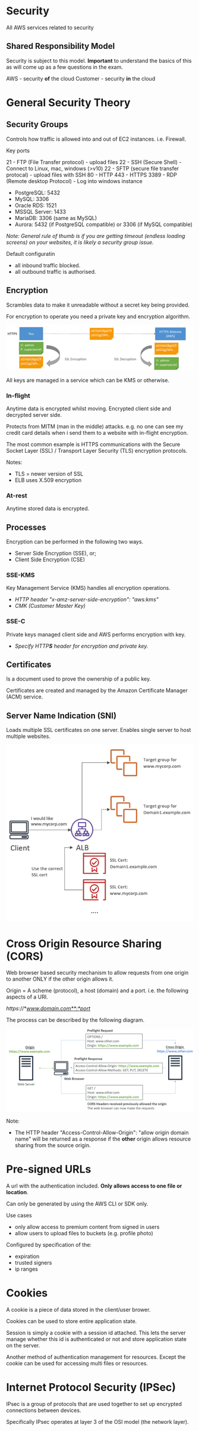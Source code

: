 # Security

All AWS services related to security

## Shared Responsibility Model

Security is subject to this model. **Important** to understand the basics of this as will come up as a few questions in the exam.

AWS         - security **of** the cloud
Customer    - security **in** the cloud

# General Security Theory

## Security Groups

Controls how traffic is allowed into and out of EC2 instances. i.e. Firewall.

Key ports

21 - FTP (File Transfer protocol) - upload files
22 - SSH (Secure Shell) - Connect to Linux, mac, windows (>v10)
22 - SFTP (secure file transfer protocal) - upload files with SSH
80 - HTTP
443 - HTTPS
3389 - RDP (Remote desktop Protocol) - Log into windows instance

- PostgreSQL: 5432
- MySQL: 3306
- Oracle RDS: 1521
- MSSQL Server: 1433
- MariaDB: 3306 (same as MySQL)
- Aurora: 5432 (if PostgreSQL compatible) or 3306 (if MySQL compatible)

*Note: General rule of thumb is if you are getting timeout (endless loading screens) on your websites, it is likely a security group issue.*

Default configuratin
- all inbound traffic blocked.
- all outbound traffic is authorised.

## Encryption

Scrambles data to make it unreadable without a secret key being provided.

For encryption to operate you need a private key and encryption algorithm.

![](./../../img/encryption.png)

All keys are managed in a service which can be KMS or otherwise.

### In-flight

Anytime data is encrypted whilst moving. Encrypted client side and decrypted server side.

Protects from MITM (man in the middle) attacks. e.g. no one can see my credit card details when i send them to a website with in-flight encryption.

The most common example is HTTPS communications with the Secure Socket Layer (SSL) / Transport Layer Security (TLS) encryption protocols.

Notes: 
- TLS = newer version of SSL
- ELB uses X.509 encryption

### At-rest

Anytime stored data is encrypted.

## Processes

Encryption can be performed in the following two ways.
- Server Side Encryption (SSE), or;
- Client Side Encryption (CSE)

### SSE-KMS

Key Management Service (KMS) handles all encryption operations.

- *HTTP header "x-amz-server-side-encryption": "aws:kms"*
- *CMK (Customer Master Key)*

### SSE-C

Private keys managed client side and AWS performs encryption with key.

- *Specify HTTP**S** header for encryption and private key.*

## Certificates

Is a document used to prove the ownership of a public key.

Certificates are created and managed by the Amazon Certificate Manager (ACM) service.

## Server Name Indication (SNI)

Loads multiple SSL certificates on one server. Enables single server to host multiple websites.

![](./../../img/sni_structure.png)

# Cross Origin Resource Sharing (CORS)

Web browser based security mechanism to allow requests from one origin to another ONLY if the other origin allows it.

Origin = A scheme (protocol), a host (domain) and a port. i.e. the following aspects of a URI.

*https*://**www.domain.com**:*port*

The process can be described by the following diagram.

![](./../../img/cors_process.png)

Note:
- The HTTP header "Access-Control-Allow-Origin": "allow origin domain name" will be returned as a response if the **other** origin allows resource sharing from the source origin.

# Pre-signed URLs

A url with the authentication included. **Only allows access to one file or location**.

Can only be generated by using the AWS CLI or SDK only.

Use cases
- only allow access to premium content from signed in users
- allow users to upload files to buckets (e.g. profile photo)

Configured by specification of the:
- expiration
- trusted signers
- ip ranges

# Cookies

A cookie is a piece of data stored in the client/user brower.

Cookies can be used to store entire application state.

Session is simply a cookie with a session id attached. This lets the server manage whether this id is authenticated or not and store application state on the server.

Another method of authentication management for resources. Except the cookie can be used for accessing multi files or resources.

# Internet Protocol Security (IPSec)

IPsec is a group of protocols that are used together to set up encrypted connections between devices.

Specifically IPsec operates at layer 3 of the OSI model (the network layer).